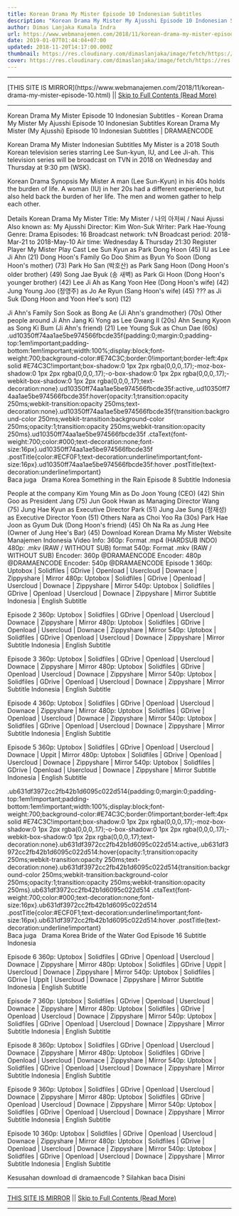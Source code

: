 ```yaml
---
title: Korean Drama My Mister Episode 10 Indonesian Subtitles
description: "Korean Drama My Mister My Ajusshi Episode 10 Indonesian Subtitles "
author: Dimas Lanjaka Kumala Indra
url: https://www.webmanajemen.com/2018/11/korean-drama-my-mister-episode-10.html
date: 2019-01-07T01:44:04+07:00
updated: 2018-11-20T14:17:00.000Z
thumbnail: https://res.cloudinary.com/dimaslanjaka/image/fetch/https://res.cloudinary.com/practicaldev/image/fetch/www.dramaencode.com/wp-content/uploads/2018/03/Download-Drama-Korea-My-Mister-Subtitle-Indonesia.jpg?resize=390%2C270&ssl=1
cover: https://res.cloudinary.com/dimaslanjaka/image/fetch/https://res.cloudinary.com/practicaldev/image/fetch/www.dramaencode.com/wp-content/uploads/2018/03/Download-Drama-Korea-My-Mister-Subtitle-Indonesia.jpg?resize=390%2C270&ssl=1
---
```


<hr/> [THIS SITE IS MIRROR](https://www.webmanajemen.com/2018/11/korean-drama-my-mister-episode-10.html) || <a href="https://www.webmanajemen.com/2018/11/korean-drama-my-mister-episode-10.html" rel="follow" class="button" id="read-more">Skip to Full Contents (Read More)</a> <hr/> Korean Drama My Mister Episode 10 Indonesian Subtitles - Korean Drama My Mister My Ajusshi Episode 10 Indonesian Subtitles  Korean Drama My Mister (My Ajusshi) Episode 10 Indonesian Subtitles | DRAMAENCODE 
  
  
 Korean Drama My Mister Indonesian Subtitles 
  My Mister is a 2018 South Korean television series starring Lee Sun-kyun, IU, and Lee Ji-ah. This television series will be broadcast on TVN in 2018 on Wednesday and Thursday at 9:30 pm (WSK). 
  
 Korean Drama Synopsis My Mister 
  A man (Lee Sun-Kyun) in his 40s holds the burden of life. A woman (IU) in her 20s had a different experience, but also held back the burden of her life. The men and women gather to help each other. 
  
 Details Korean Drama My Mister 
  Title: My Mister / 나의 아저씨 / Naui Ajussi 
Also known as: My Ajusshi 
Director: Kim Won-Suk 
Writer: Park Hae-Young 
Genre: Drama 
Episodes: 16 
Broadcast network: tvN 
Broadcast period: 2018-Mar-21 to 2018-May-10 
Air time: Wednesday & Thursday 21:30 
  Register Player My Mister 
  Play Cast 
Lee Sun Kyun as Park Dong Hoon (45) 
IU as Lee Ji Ahn (21) 
  Dong Hoon's Family 
Go Doo Shim as Byun Yo Soon (Dong Hoon's mother) (73) 
Park Ho San (박호산) as Park Sang Hoon (Dong Hoon's older brother) (49) 
Song Jae Byuk (송 새벽) as Park Gi Hoon (Dong Hoon's younger brother) (42) 
Lee Ji Ah as Kang Yoon Hee (Dong Hoon's wife) (42) 
Jung Young Joo (정영주) as Jo Ae Ryun (Sang Hoon's wife) (45) 
??? as Ji Suk (Dong Hoon and Yoon Hee's son) (12) 
  
 Ji Ahn's Family 
Son Sook as Bong Ae (Ji Ahn's grandmother) (70s) 
Other people around Ji Ahn 
Jang Ki Yong as Lee Gwang Il (20s) 
Ahn Seung Kyoon as Song Ki Bum (Ji Ahn's friend) (21) 
Lee Young Suk as Chun Dae (60s) 
   .ud10350ff74aa1ae5be974566fbcde35f{padding:0;margin:0;padding-top:1em!important;padding-bottom:1em!important;width:100%;display:block;font-weight:700;background-color:#E74C3C;border:0!important;border-left:4px solid #E74C3C!important;box-shadow:0 1px 2px rgba(0,0,0,.17);-moz-box-shadow:0 1px 2px rgba(0,0,0,.17);-o-box-shadow:0 1px 2px rgba(0,0,0,.17);-webkit-box-shadow:0 1px 2px rgba(0,0,0,.17);text-decoration:none}.ud10350ff74aa1ae5be974566fbcde35f:active,.ud10350ff74aa1ae5be974566fbcde35f:hover{opacity:1;transition:opacity 250ms;webkit-transition:opacity 250ms;text-decoration:none}.ud10350ff74aa1ae5be974566fbcde35f{transition:background-color 250ms;webkit-transition:background-color 250ms;opacity:1;transition:opacity 250ms;webkit-transition:opacity 250ms}.ud10350ff74aa1ae5be974566fbcde35f .ctaText{font-weight:700;color:#000;text-decoration:none;font-size:16px}.ud10350ff74aa1ae5be974566fbcde35f .postTitle{color:#ECF0F1;text-decoration:underline!important;font-size:16px}.ud10350ff74aa1ae5be974566fbcde35f:hover .postTitle{text-decoration:underline!important}  
 Baca juga   Drama Korea Something in the Rain Episode 8 Subtitle Indonesia 
  
  
 People at the company 
Kim Young Min as Do Joon Young (CEO) (42) 
Shin Goo as President Jang (75) 
Jun Gook Hwan as Managing Director Wang (75) 
Jung Hae Kyun as Executive Director Park (51) 
Jung Jae Sung (정재성) as Executive Director Yoon (51) 
  Others 
Nara as Choi Yoo Ra (30s) 
Park Hae Joon as Gyum Duk (Dong Hoon's friend) (45) 
Oh Na Ra as Jung Hee (Owner of Jung Hee's Bar) (45) 
  Download Korean Drama My Mister 
  Website Manajemen Indonesia 
Video Info: 
360p: Format .mp4 (HARDSUB INDO) 
480p: .mkv (RAW / WITHOUT SUB) format 
540p: Format .mkv (RAW / WITHOUT SUB) 
Encoder: 360p @DRAMAENCODE 
Encoder: 480p @DRAMAENCODE 
Encoder: 540p @DRAMAENCODE 
  Episode 1 
360p: Uptobox | Solidfiles | GDrive | Openload | Usercloud | Downace | Zippyshare | Mirror 
480p: Uptobox | Solidfiles | GDrive | Openload | Usercloud | Downace | Zippyshare | Mirror 
540p: Uptobox | Solidfiles | GDrive | Openload | Usercloud | Downace | Zippyshare | Mirror 
Subtitle Indonesia | English Subtitle 
  
 Episode 2 
360p: Uptobox | Solidfiles | GDrive | Openload | Usercloud | Downace | Zippyshare | Mirror 
480p: Uptobox | Solidfiles | GDrive | Openload | Usercloud | Downace | Zippyshare | Mirror 
540p: Uptobox | Solidfiles | GDrive | Openload | Usercloud | Downace | Zippyshare | Mirror 
Subtitle Indonesia | English Subtitle 
  
 Episode 3 
360p: Uptobox | Solidfiles | GDrive | Openload | Usercloud | Downace | Zippyshare | Mirror 
480p: Uptobox | Solidfiles | GDrive | Openload | Usercloud | Downace | Zippyshare | Mirror 
540p: Uptobox | Solidfiles | GDrive | Openload | Usercloud | Downace | Zippyshare | Mirror 
Subtitle Indonesia | English Subtitle 
  
 Episode 4 
360p: Uptobox | Solidfiles | GDrive | Openload | Usercloud | Downace | Zippyshare | Mirror 
480p: Uptobox | Solidfiles | GDrive | Openload | Usercloud | Downace | Zippyshare | Mirror 
540p: Uptobox | Solidfiles | GDrive | Openload | Usercloud | Downace | Zippyshare | Mirror 
Subtitle Indonesia | English Subtitle 
  
 Episode 5 
360p: Uptobox | Solidfiles | GDrive | Openload | Usercloud | Downace | Uppit | Mirror 
480p: Uptobox | Solidfiles | GDrive | Openload | Usercloud | Downace | Zippyshare | Mirror 
540p: Uptobox | Solidfiles | GDrive | Openload | Usercloud | Downace | Zippyshare | Mirror 
Subtitle Indonesia | English Subtitle 
  
  .ub631df3972cc2fb42b1d6095c022d514{padding:0;margin:0;padding-top:1em!important;padding-bottom:1em!important;width:100%;display:block;font-weight:700;background-color:#E74C3C;border:0!important;border-left:4px solid #E74C3C!important;box-shadow:0 1px 2px rgba(0,0,0,.17);-moz-box-shadow:0 1px 2px rgba(0,0,0,.17);-o-box-shadow:0 1px 2px rgba(0,0,0,.17);-webkit-box-shadow:0 1px 2px rgba(0,0,0,.17);text-decoration:none}.ub631df3972cc2fb42b1d6095c022d514:active,.ub631df3972cc2fb42b1d6095c022d514:hover{opacity:1;transition:opacity 250ms;webkit-transition:opacity 250ms;text-decoration:none}.ub631df3972cc2fb42b1d6095c022d514{transition:background-color 250ms;webkit-transition:background-color 250ms;opacity:1;transition:opacity 250ms;webkit-transition:opacity 250ms}.ub631df3972cc2fb42b1d6095c022d514 .ctaText{font-weight:700;color:#000;text-decoration:none;font-size:16px}.ub631df3972cc2fb42b1d6095c022d514 .postTitle{color:#ECF0F1;text-decoration:underline!important;font-size:16px}.ub631df3972cc2fb42b1d6095c022d514:hover .postTitle{text-decoration:underline!important}  
 Baca juga   Drama Korea Bride of the Water God Episode 16 Subtitle Indonesia 
  
  
 Episode 6 
360p: Uptobox | Solidfiles | GDrive | Openload | Usercloud | Downace | Zippyshare | Mirror 
480p: Uptobox | Solidfiles | GDrive | Uppit | Usercloud | Downace | Zippyshare | Mirror 
540p: Uptobox | Solidfiles | GDrive | Uppit | Usercloud | Downace | Zippyshare | Mirror 
Subtitle Indonesia | English Subtitle 
  
 Episode 7 
360p: Uptobox | Solidfiles | GDrive | Openload | Usercloud | Downace | Zippyshare | Mirror 
480p: Uptobox | Solidfiles | GDrive | Openload | Usercloud | Downace | Zippyshare | Mirror 
540p: Uptobox | Solidfiles | GDrive | Openload | Usercloud | Downace | Zippyshare | Mirror 
Subtitle Indonesia | English Subtitle 
  
 Episode 8 
360p: Uptobox | Solidfiles | GDrive | Openload | Usercloud | Downace | Zippyshare | Mirror 
480p: Uptobox | Solidfiles | GDrive | Openload | Usercloud | Downace | Zippyshare | Mirror 
540p: Uptobox | Solidfiles | GDrive | Openload | Usercloud | Downace | Zippyshare | Mirror 
Subtitle Indonesia | English Subtitle 
  
 Episode 9 
360p: Uptobox | Solidfiles | GDrive | Openload | Usercloud | Downace | Zippyshare | Mirror 
480p: Uptobox | Solidfiles | GDrive | Openload | Usercloud | Downace | Zippyshare | Mirror 
540p: Uptobox | Solidfiles | GDrive | Openload | Usercloud | Downace | Zippyshare | Mirror 
Subtitle Indonesia | English Subtitle 
  
 Episode 10 
360p: Uptobox | Solidfiles | GDrive | Openload | Usercloud | Downace | Zippyshare | Mirror 
480p: Uptobox | Solidfiles | GDrive | Openload | Usercloud | Downace | Zippyshare | Mirror 
540p: Uptobox | Solidfiles | GDrive | Openload | Usercloud | Downace | Zippyshare | Mirror 
Subtitle Indonesia | English Subtitle 
  
 Kesusahan download di dramaencode ? Silahkan baca Disini <hr/> [THIS SITE IS MIRROR](https://www.webmanajemen.com/2018/11/korean-drama-my-mister-episode-10.html) || <a href="https://www.webmanajemen.com/2018/11/korean-drama-my-mister-episode-10.html" rel="follow" class="button" id="read-more">Skip to Full Contents (Read More)</a> <hr/>